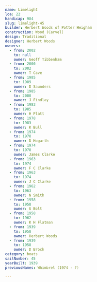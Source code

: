 ```yaml
---
name: Limelight
loa: 22
handicap: 984
slug: limelight-45
builder: Herbert Woods of Potter Heigham
construction: Wood (Carvel)
design: Traditional
designer: Herbert Woods
owners:
  - from: 2002
    to: null
    owner: Geoff Tibbenham
  - from: 2000
    to: 2002
    owner: T Cave
  - from: 1985
    to: 1989
    owner: D Saunders
  - from: 1985
    to: 2000
    owner: J Findlay
  - from: 1983
    to: 1985
    owner: H Platt
  - from: 1978
    to: 1983
    owner: K Bull
  - from: 1974
    to: 1978
    owner: D Hogarth
  - from: 1974
    to: 1978
    owner: James Clarke
  - from: 1963
    to: 1974
    owner: F C Clarke
  - from: 1963
    to: 1974
    owner: J C Clarke
  - from: 1962
    to: 1963
    owner: N Smith
  - from: 1958
    to: 1958
    owner: G Bolt
  - from: 1958
    to: 1962
    owner: K H Flatman
  - from: 1939
    to: 1958
    owner: Herbert Woods
  - from: 1939
    to: 1958
    owner: D Brock
category: boats
sailNumber: 45
yearBuilt: 1939
previousNames: Whimbrel (1974 - ?)

---
```

